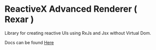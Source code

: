 # ReactiveX Advanced Renderer ( Rexar )

Library for creating reactive UIs using RxJs and Jsx without Virtual Dom.

Docs can be found [Here](https://masterdan.github.io/rexar/)
